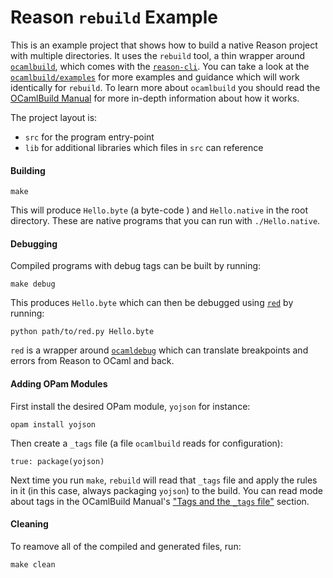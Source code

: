 # Reason `rebuild` Example

This is an example project that shows how to build a native Reason project with multiple directories. It uses the `rebuild` tool, a thin wrapper around [`ocamlbuild`][ocamlbuild], which comes with the [`reason-cli`][reason-cli]. You can take a look at the [`ocamlbuild/examples`][ocamlbuild-examples] for more examples and guidance which will work identically for `rebuild`. To learn more about `ocamlbuild` you should read the [OCamlBuild Manual][ocamlbuild-manual] for more in-depth information about how it works.

The project layout is:

  - `src` for the program entry-point
  - `lib` for additional libraries which files in `src` can reference

#### Building

```
make
```

This will produce `Hello.byte` (a byte-code ) and `Hello.native` in the root directory. These are native programs that you can run with `./Hello.native`.

#### Debugging

Compiled programs with debug tags can be built by running:

```
make debug
```

This produces `Hello.byte` which can then be debugged using [`red`][red] by running:

```
python path/to/red.py Hello.byte
```

`red` is a wrapper around [`ocamldebug`][ocamldebug] which can translate breakpoints and errors from Reason to OCaml and back.

#### Adding OPam Modules

First install the desired OPam module, `yojson` for instance:

```
opam install yojson
```

Then create a `_tags` file (a file `ocamlbuild` reads for configuration):

```
true: package(yojson)
```

Next time you run `make`, `rebuild` will read that `_tags` file and apply the rules in it (in this case, always packaging `yojson`) to the build. You can read mode about tags in the OCamlBuild Manual's ["Tags and the `_tags` file"][ocamlbuild-manual-tags] section.

#### Cleaning

To reamove all of the compiled and generated files, run:

```
make clean
```


[reason-cli]: https://github.com/reasonml/reason-cli
[ocamlbuild]: https://github.com/ocaml/ocamlbuild
[ocamlbuild-examples]: https://github.com/ocaml/ocamlbuild/tree/master/examples
[ocamlbuild-manual]: https://github.com/ocaml/ocamlbuild/blob/master/manual/manual.adoc
[ocamlbuild-manual-tags]: https://github.com/ocaml/ocamlbuild/blob/master/manual/manual.adoc#tags-and-the-code-_tags-code-file
[red]: https://github.com/reasonml/red
[ocamldebug]: https://ocaml.org/learn/tutorials/debug.html
